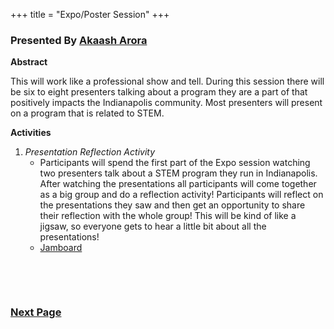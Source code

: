 +++
title = "Expo/Poster Session"
+++

### Presented By [Akaash Arora](https://dehsi2022.netlify.app/background/meettheteam/#akaash-arora)

**Abstract**

This will work like a professional show and tell. During this session there will be six to eight presenters talking about a program they are a part of that positively impacts the Indianapolis community. Most presenters will present on a program that is related to STEM.

**Activities**
1. *Presentation Reflection Activity*
	* Participants will spend the first part of the Expo session watching two presenters talk about a STEM program they run in Indianapolis. After watching the presentations all participants will come together as a big group and do a reflection activity! Participants will reflect on the presentations they saw and then get an opportunity to share their reflection with the whole group! This will be kind of like a jigsaw, so everyone gets to hear a little bit about all the presentations!
	* [Jamboard](https://jamboard.google.com/d/1rxd9J4gnVmih5rgZJ90TrCJSb_zslt-f3wEimec9HYk/edit?usp=sharing)
 
&nbsp;
 
&nbsp;
 
### [Next Page](https://dehsi2022.netlify.app/session4/)